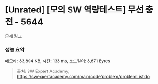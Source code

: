 # [Unrated] [모의 SW 역량테스트] 무선 충전 - 5644 

[문제 링크](https://swexpertacademy.com/main/code/problem/problemDetail.do?contestProbId=AWXRDL1aeugDFAUo) 

### 성능 요약

메모리: 33,804 KB, 시간: 133 ms, 코드길이: 3,671 Bytes



> 출처: SW Expert Academy, https://swexpertacademy.com/main/code/problem/problemList.do
